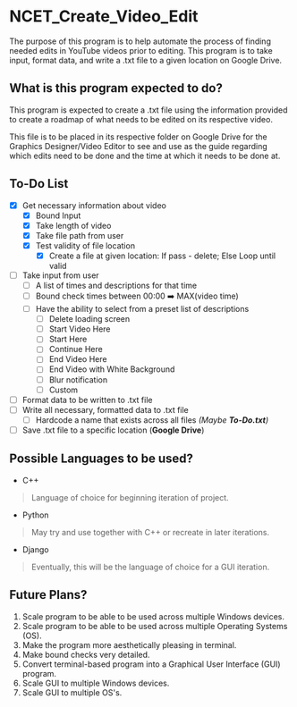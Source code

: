 # NCET_Create_Video_Edit
The purpose of this program is to help automate the process of finding needed edits in YouTube videos prior to editing. This program is to take input, format data, and write a .txt file to a given location on Google Drive.

## What is this program expected to do?
This program is expected to create a .txt file using the information provided to create a roadmap of what needs to be edited on its respective video.

This file is to be placed in its respective folder on Google Drive for the Graphics Designer/Video Editor to see and use as the guide regarding which edits need to be done and the time at which it needs to be done at.

## To-Do List
-  [X] Get necessary information about video
   -  [X] Bound Input
   -  [X] Take length of video
   -  [X] Take file path from user
   -  [X] Test validity of file location
      -  [X] Create a file at given location: If pass - delete; Else Loop until valid

-  [ ] Take input from user
   -  [ ] A list of times and descriptions for that time
   -  [ ] Bound check times between 00:00 :arrow_right: MAX(video time)
   -  [ ] Have the ability to select from a preset list of descriptions
      -  [ ] Delete loading screen
      -  [ ] Start Video Here
      -  [ ] Start Here
      -  [ ] Continue Here
      -  [ ] End Video Here
      -  [ ] End Video with White Background
      -  [ ] Blur notification
      -  [ ] Custom
-  [ ] Format data to be written to .txt file
-  [ ] Write all necessary, formatted data to .txt file
   -  [ ] Hardcode a name that exists across all files *(Maybe __To-Do.txt__)*
-  [ ] Save .txt file to a specific location (__Google Drive__)

## Possible Languages to be used?
* C++
> Language of choice for beginning iteration of project.
* Python
> May try and use together with C++ or recreate in later iterations.
* Django
> Eventually, this will be the language of choice for a GUI iteration.

## Future Plans?
1. Scale program to be able to be used across multiple Windows devices.
2. Scale program to be able to be used across multiple Operating Systems (OS).
3. Make the program more aesthetically pleasing in terminal.
4. Make bound checks very detailed.
5. Convert terminal-based program into a Graphical User Interface (GUI) program.
6. Scale GUI to multiple Windows devices.
7. Scale GUI to multiple OS's.